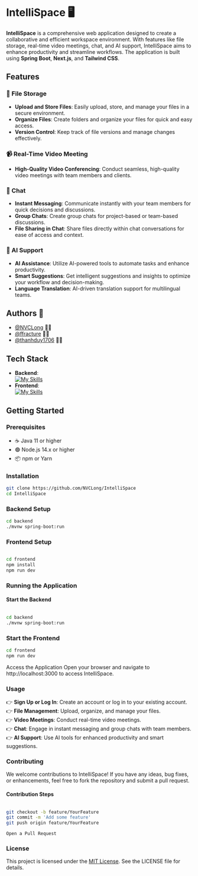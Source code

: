 # IntelliSpace :desktop_computer:

**IntelliSpace** is a comprehensive web application designed to create a collaborative and efficient workspace environment. With features like file storage, real-time video meetings, chat, and AI support, IntelliSpace aims to enhance productivity and streamline workflows. The application is built using **Spring Boot**, **Next.js**, and **Tailwind CSS**.

## Features

### 📁 File Storage
- **Upload and Store Files**: Easily upload, store, and manage your files in a secure environment.
- **Organize Files**: Create folders and organize your files for quick and easy access.
- **Version Control**: Keep track of file versions and manage changes effectively.

### 📹 Real-Time Video Meeting
- **High-Quality Video Conferencing**: Conduct seamless, high-quality video meetings with team members and clients.

### 💬 Chat
- **Instant Messaging**: Communicate instantly with your team members for quick decisions and discussions.
- **Group Chats**: Create group chats for project-based or team-based discussions.
- **File Sharing in Chat**: Share files directly within chat conversations for ease of access and context.

### 🤖 AI Support
- **AI Assistance**: Utilize AI-powered tools to automate tasks and enhance productivity.
- **Smart Suggestions**: Get intelligent suggestions and insights to optimize your workflow and decision-making.
- **Language Translation**: AI-driven translation support for multilingual teams.


## Authors 👥

- [@NVCLong](https://www.github.com/NVCLong) 🧑‍💻
- [@ffracture](https://www.github.com/ffracture) 🧑‍💻
- [@thanhduy1706](https://www.github.com/thanhduy1706) 🧑‍💻

## Tech Stack
- **Backend**: <br> [![My Skills](https://skillicons.dev/icons?i=spring,postgres,supabase)](https://skillicons.dev)
- **Frontend**: <br> [![My Skills](https://skillicons.dev/icons?i=nextjs,react,tailwind)](https://skillicons.dev)

## Getting Started

### Prerequisites
- ☕ Java 11 or higher
- 🟢 Node.js 14.x or higher
- 📦 npm or Yarn

### Installation
```sh
git clone https://github.com/NVCLong/IntelliSpace
cd IntelliSpace
```
### Backend Setup

```sh
cd backend
./mvnw spring-boot:run
```

### Frontend Setup
```sh

cd frontend
npm install
npm run dev
```
### Running the Application

#### Start the Backend

``` sh

cd backend
./mvnw spring-boot:run
```
### Start the Frontend

```sh
cd frontend
npm run dev
```
  Access the Application
  Open your browser and navigate to http://localhost:3000 to access IntelliSpace.

### Usage

  👉 **Sign Up or Log In**: Create an account or log in to your existing account. <br>
  👉 **File Management**: Upload, organize, and manage your files. <br>
  👉 **Video Meetings**: Conduct real-time video meetings. <br>
  👉 **Chat**: Engage in instant messaging and group chats with team members. <br>
  👉 **AI Support**: Use AI tools for enhanced productivity and smart suggestions. <br>

### Contributing

We welcome contributions to IntelliSpace! If you have any ideas, bug fixes, or enhancements, feel free to fork the repository and submit a pull request.

#### Contribution Steps

```sh

git checkout -b feature/YourFeature
git commit -m 'Add some feature'
git push origin feature/YourFeature
```
    Open a Pull Request

### License
This project is licensed under the [MIT License](https://github.com/NVCLong/IntelliSpace/blob/master/LICENSE). See the LICENSE file for details.
